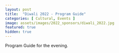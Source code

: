 ```yaml
---
layout: post
title:  "Diwali 2022 - Program Guide"
categories: [ Cultural, Events ]
image: assets/images/2022_sponsors/diwali_2022.jpg
featured: true
hidden: true
---
```


Program Guide for the evening. 
